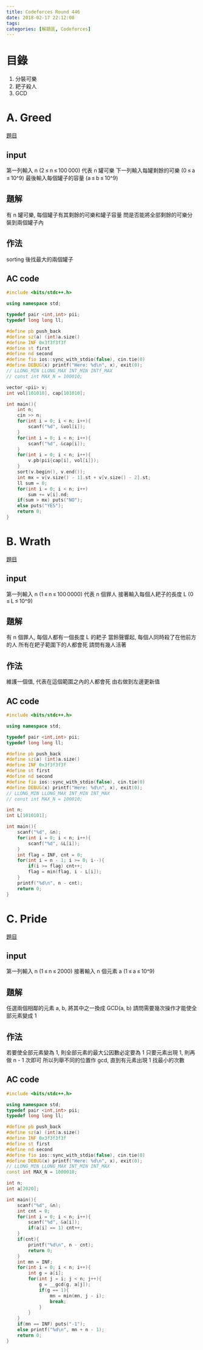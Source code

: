 ```yaml
---
title: Codeforces Round 446
date: 2018-02-17 22:12:08
tags:
categories: [解題區, Codeforces]
---
```

目錄
===
1. 分裝可樂
2. 耙子殺人
3. GCD

# A. Greed
[題目](http://codeforces.com/contest/892/problem/A)

## input
第一列輸入 n (2 ≤ n ≤ 100 000)
代表 n 罐可樂
下一列輸入每罐剩餘的可樂 (0 ≤ a ≤ 10^9)
最後輸入每個罐子的容量 (a ≤ b ≤ 10^9)

## 題解
有 n 罐可樂, 每個罐子有其剩餘的可樂和罐子容量
問是否能將全部剩餘的可樂分裝到兩個罐子內

## 作法
sorting 後找最大的兩個罐子

## AC code
```cpp
#include <bits/stdc++.h>

using namespace std;

typedef pair <int,int> pii;
typedef long long ll;

#define pb push_back
#define sz(a) (int)a.size()
#define INF 0x3f3f3f3f
#define st first
#define nd second
#define fio ios::sync_with_stdio(false), cin.tie(0)
#define DEBUG(x) printf("Here: %d\n", x), exit(0);
// LLONG_MIN LLONG_MAX INT_MIN INTf_MAX
// const int MAX_N = 100010;

vector <pii> v;
int vol[101010], cap[101010];

int main(){
    int n;
    cin >> n;
    for(int i = 0; i < n; i++){
        scanf("%d", &vol[i]);
    }
    for(int i = 0; i < n; i++){
        scanf("%d", &cap[i]);
    }
    for(int i = 0; i < n; i++){
        v.pb(pii{cap[i], vol[i]});
    }
    sort(v.begin(), v.end());
    int mx = v[v.size() - 1].st + v[v.size() - 2].st;
    ll sum = 0;
    for(int i = 0; i < n; i++)
        sum += v[i].nd;
    if(sum > mx) puts("NO");
    else puts("YES");
    return 0;
}
```

# B. Wrath
[題目](http://codeforces.com/contest/892/problem/B)

## input
第一列輸入 n (1 ≤ n ≤ 100 0000)
代表 n 個罪人
接著輸入每個人耙子的長度 L (0 ≤ L ≤ 10^9)

## 題解
有 n 個罪人, 每個人都有一個長度 L 的耙子
當鈴聲響起, 每個人同時殺了在他前方的人
所有在耙子範圍下的人都會死
請問有幾人活著

## 作法
維護一個值, 代表在這個範圍之內的人都會死
由右做到左邊更新值

## AC code
```cpp
#include <bits/stdc++.h>

using namespace std;

typedef pair <int,int> pii;
typedef long long ll;

#define pb push_back
#define sz(a) (int)a.size()
#define INF 0x3f3f3f3f
#define st first
#define nd second
#define fio ios::sync_with_stdio(false), cin.tie(0)
#define DEBUG(x) printf("Here: %d\n", x), exit(0);
// LLONG_MIN LLONG_MAX INT_MIN INT_MAX
// const int MAX_N = 100010;

int n;
int L[1010101];

int main(){
    scanf("%d", &n);
    for(int i = 0; i < n; i++){
        scanf("%d", &L[i]);
    }
    int flag = INF, cnt = 0;
    for(int i = n - 1; i >= 0; i--){
        if(i >= flag) cnt++;
        flag = min(flag, i - L[i]);
    }
    printf("%d\n", n - cnt);
    return 0;
}
```

# C. Pride
[題目](http://codeforces.com/contest/892/problem/C)

## input
第一列輸入 n (1 ≤ n ≤ 2000)
接著輸入 n 個元素 a (1 ≤ a ≤ 10^9)

## 題解
任選兩個相鄰的元素 a, b, 將其中之一換成 GCD(a, b)
請問需要幾次操作才能使全部元素變成 1

## 作法
若要使全部元素變為 1, 則全部元素的最大公因數必定要為 1
只要元素出現 1, 則再做 n - 1 次即可
所以列舉不同的位置作 gcd, 直到有元素出現 1
找最小的次數

## AC code
```cpp
#include <bits/stdc++.h>

using namespace std;
typedef pair <int,int> pii;
typedef long long ll;

#define pb push_back
#define sz(a) (int)a.size()
#define INF 0x3f3f3f3f
#define st first
#define nd second
#define fio ios::sync_with_stdio(false), cin.tie(0)
#define DEBUG(x) printf("Here: %d\n", x), exit(0);
// LLONG_MIN LLONG_MAX INT_MIN INT_MAX
const int MAX_N = 1000010;

int n;
int a[2020];

int main(){
    scanf("%d", &n);
    int cnt = 0;
    for(int i = 0; i < n; i++){
        scanf("%d", &a[i]);
        if(a[i] == 1) cnt++;
    }
    if(cnt){
        printf("%d\n", n - cnt);
        return 0;
    }
    int mn = INF;
    for(int i = 0; i < n; i++){
        int g = a[i];
        for(int j = i; j < n; j++){
            g = __gcd(g, a[j]);
            if(g == 1){
                mn = min(mn, j - i);
                break;
            }
        }
    }
    if(mn == INF) puts("-1");
    else printf("%d\n", mn + n - 1);
    return 0;
}
```
